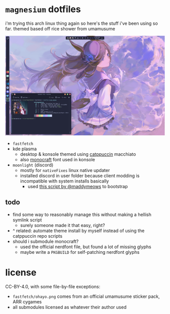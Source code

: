 # `magnesium` dotfiles

i'm trying this arch linux thing again so here's the stuff i've been using so far. themed based off rice shower from umamusume

![current desktop screenshot (august 17th 2025)](assets/081725-screenie.png)

- `fastfetch`
- kde plasma
  - desktop & konsole themed using [catppuccin](https://catppuccin.com) macchiato
  - also [monocraft](https://github.com/IdreesInc/Monocraft) font used in konsole
- `moonlight` (discord)
  - mostly for `nativeFixes` linux native updater
  - installed discord in user folder because client modding is incompatible with system installs basically
    - used [this script by @maddymeows](https://gist.github.com/maddymeows/6af1a5d5a870c13b7b159c4463edee70) to bootstrap

## todo

- find some way to reasonably manage this without making a hellish symlink script
  - surely someone made it that easy, right?
- ^ related: automate theme install by myself instead of using the catppuccin repo scripts
- should i submodule monocraft?
  - used the official nerdfont file, but found a lot of missing glyphs
  - maybe write a `PKGBUILD` for self-patching nerdfont glyphs

# license

CC-BY-4.0, with some file-by-file exceptions:

- `fastfetch/ohayo.png` comes from an official umamusume sticker pack, ARR cygames
- all submodules licensed as whatever their author used
